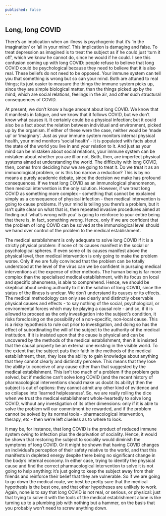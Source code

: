 ```yaml
---
published: false
---
```

## Long, long COVID

There’s an implication when an illness is psychogenic that it’s ‘in the imagination’ or ‘all in your mind’. This implication is damaging and false. To treat depression as imagined is to treat the subject as if he could just ‘turn it off’, which we know he cannot do, since he would if he could. I see this confusion coming up with long COVID: people refuse to believe that long COVID could be psychological because they need to believe that it is also real. These beliefs do not need to be opposed. Your immune system can tell you that something is wrong but so can your mind. Both are attuned to real things; its just  easier to measure the things the immune system picks up, since they are simple biological matter, than the things picked up by the mind, which are social relations, feelings in the air, and other such structural consequences of COVID.

At present, we don’t know a huge amount about long COVID. We know that it manifests in fatigue, and we know that it follows COVID, but we don’t know what causes it. It certainly could be a physical infection; but it could also be a fact about the relation between individual and environment, picked up by the organism. If either of these were the case, neither would be ‘made up’ or ‘imaginary’. Just as your immune system monitors internal physical health, your mind monitors ‘social health’ - it is populated with facts about the state of the world you live in and your relation to it. And just as your mind can be mistaken about social relations, your immune system can be mistaken about whether you are ill or not. Both, then, are imperfect physical systems aimed at understanding the world. The difficulty with long COVID, then, comes from deciding how we are going to treat it. Do we treat it as an immunological problem, or is this too narrow a reduction? This is by no means a purely academic debate, since the decision we make has profound consequences. If we treat long COVID as an immunological phenomenon, then medical intervention is the only solution. However, if we treat long COVID as something more complex - something that cannot be explained simply as a consequence of physical infection - then medical intervention is going to cause problems. If your mind is telling you there’s a problem, but it isn’t quite clear on what that is, then repeated invasive procedures aimed at finding out ‘what’s wrong with you’ is going to reinforce to your entire being that there is, in fact, something wrong. Hence, only if we are confident that the problem of long COVID can be solved at the immunological level should we hand over control of the problem to the medical establishment.

The medical establishment is only adequate to solve long COVID if it is a strictly physical problem: if none of its causes manifest in the social or psychological spheres. If even some of its causes manifest above the physical level, then medical intervention is only going to make the problem worse. Only if we are fully convinced that the problem can be totally understood at the level of the virus can we be confident in pursuing medical interventions at the expense of other methods.
The human being is far more complex than the specialised medical establishment, with its focus on local and specific phenomena, is able to comprehend. Hence, we should be skeptical about ceding authority to it in the solution of long COVID, since the status of the illness is unclear. We don’t understand its causes or its effects. The medical methodology can only see clearly and distinctly observable physical causes and effects - to say nothing of the social, psychological, or environmental forces which may be playing a causal role - and so, if it is allowed to proceed as the only investigation into the subject’s condition, it risks foreclosing on the possibility of a non-specific, non-local cause. This is a risky hypothesis to rule out prior to investigation, and doing so has the effect of subordinating the will of the subject to the authority of the medical institution. If it is insisted upon that the cause is physical and can be uncovered by the methods of the medical establishment, then it is insisted that the causal property be an external one existing in the visible world. To the extent that the subject puts their faith in the methods of the medical establishment, then, they lose the ability to gain knowledge about anything that they cannot clearly and distinctly perceive. This means that they lose the ability to conceive of any cause other than that suggested by the medical establishment. This isn’t too much of a problem if the problem gets solved, but if medicine can’t solve long COVID (and the recent history of pharmacological interventions should make us doubt its ability) then the subject is out of options: they cannot admit any other kind of evidence and so collapse into ‘learned helplessness’. So, we are really rolling the dice when we trust the medical establishment whole-heartedly to solve long COVID, without any investigation of its other dimensions: only if it is able to solve the problem will our commitment be rewarded, and if the problem cannot be solved by its normal tools - pharmacological intervention, therapy, etc - then we’re left clueless as to where to look.

It may be, for instance, that long COVID is the product of reduced immune system owing to infection plus the deprivation of sociality. Hence, it would be shown that restoring the subject to sociality would diminish the symptoms of long COVID. Or it might be shown that having COVID changes an individual’s perception of their safety relative to the world, and that this manifests in depleted energy despite there being no significant change in the body’s internal economy. In either case, trying to identify the physical cause and find the correct pharmacological intervention to solve it is not going to help anything: it’s just going to keep the subject away from their friends and reinforce their belief that they are vulnerable. So if we are going to go down the medical route, we best be pretty sure that the medical hypothesis is the best one, and that other hypotheses are unlikely to work. Again, none is to say that long COVID is not real, or serious, or physical: just that trying to solve it with the tools of the medical establishment alone is like turning up to a plumbing job with nothing but a hammer, on the basis that you probably won’t need to screw anything down.
